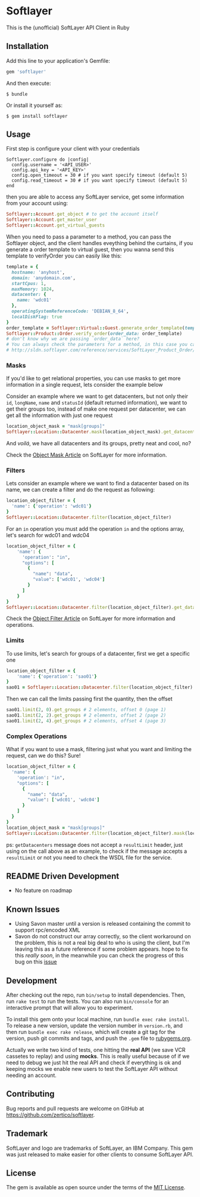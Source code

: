# Softlayer

This is the (unofficial) SoftLayer API Client in Ruby

## Installation

Add this line to your application's Gemfile:

```ruby
gem 'softlayer'
```

And then execute:

    $ bundle

Or install it yourself as:

    $ gem install softlayer

## Usage

First step is configure your client with your credentials

```
Softlayer.configure do |config|
  config.username = '<API_USER>'
  config.api_key = '<API_KEY>'
  config.open_timeout = 30 # if you want specify timeout (default 5)
  config.read_timeout = 30 # if you want specify timeout (default 5)
end
```

then you are able to access any SoftLayer service, get some information from your account using:

```ruby
Softlayer::Account.get_object # to get the account itself
Softlayer::Account.get_master_user
Softlayer::Account.get_virtual_guests
```

When you need to pass a parameter to a method, you can pass the Softlayer object, and the client handles eveything behind the curtains, if you generate a order template to virtual guest, then you wanna send this template to verifyOrder you can easily like this:

```ruby
template = {
  hostname: 'anyhost',
  domain: 'anydomain.com',
  startCpus: 1,
  maxMemory: 1024,
  datacenter: {
    name: 'wdc01'
  },
  operatingSystemReferenceCode: 'DEBIAN_8_64',
  localDiskFlag: true
}
order_template = Softlayer::Virtual::Guest.generate_order_template(template_object: template)
Softlayer::Product::Order.verify_order(order_data: order_template)
# don't know why we are passing `order_data` here?
# You can always check the parameters for a method, in this case you can check on this page
# http://sldn.softlayer.com/reference/services/SoftLayer_Product_Order/verifyOrder
```

### Masks

If you'd like to get relational properties, you can use masks to get more information in a single request, lets consider the example below

Consider an example where we want to get datacenters, but not only their `id`, `longName`, `name` and `statusId` (default returned information), we want to get their groups too, instead of make one request per datacenter, we can get all the information with just one request

```ruby
location_object_mask = "mask[groups]"
Softlayer::Location::Datacenter.mask(location_object_mask).get_datacenters
```

And _voilá_, we have all datacenters and its groups, pretty neat and cool, no?

Check the [Object Mask Article](https://sldn.softlayer.com/article/object-masks) on SoftLayer for more information.

### Filters

Lets consider an example where we want to find a datacenter based on its name, we can create a filter and do the request as following:

```ruby
location_object_filter = {
  'name': {'operation': 'wdc01'}
}
Softlayer::Location::Datacenter.filter(location_object_filter)
```

For an `in` operation you must add the operation `in` and the options array, let's search for wdc01 and wdc04

```ruby
location_object_filter = {
    'name': {
      'operation': "in",
      "options": [
        {
          "name": "data",
          "value": ['wdc01', 'wdc04']
        }
      ]
    }
}
Softlayer::Location::Datacenter.filter(location_object_filter).get_datacenters
```

Check the [Object Filter Article](https://sldn.softlayer.com/article/object-filters) on SoftLayer for more information and operations.

### Limits

To use limits, let's search for groups of a datacenter, first we get a specific one

```ruby
location_object_filter = {
    'name': {'operation': 'sao01'}
}
sao01 = Softlayer::Location::Datacenter.filter(location_object_filter).get_datacenters.first
```

Then we can call the limits passing first the quantity, then the offset

```ruby
sao01.limit(2, 0).get_groups # 2 elements, offset 0 (page 1)
sao01.limit(2, 2).get_groups # 2 elements, offset 2 (page 2)
sao01.limit(2, 4).get_groups # 2 elements, offset 4 (page 3)
```

### Complex Operations

What if you want to use a mask, filtering just what you want and limiting the request, can we do this? Sure!

```ruby
location_object_filter = {
  'name': {
    'operation': "in",
    "options": [
      {
        "name": "data",
        "value": ['wdc01', 'wdc04']
      }
    ]
  }
}
location_object_mask = "mask[groups]"
Softlayer::Location::Datacenter.filter(location_object_filter).mask(location_object_mask).limit(1, 0).get_datacenters
```

ps: `getDatacenters` message does not accept a `resultLimit` header, just using on the call above as an example, to check if the message accepts a `resultLimit` or not you need to check the WSDL file for the service.

## README Driven Development

* No feature on roadmap

## Known Issues

* Using Savon master until a version is released containing the commit to support rpc/encoded XML
* Savon do not construct our array correctly, so the client workaround on the problem, this is not a real big deal to who is using the client, but I'm leaving this as a future reference if some problem appears.
hope to fix this _really soon_, in the meanwhile you can check the progress of this bug on this [issue](https://github.com/savonrb/savon/issues/752)

## Development

After checking out the repo, run `bin/setup` to install dependencies. Then, run `rake test` to run the tests. You can also run `bin/console` for an interactive prompt that will allow you to experiment.

To install this gem onto your local machine, run `bundle exec rake install`. To release a new version, update the version number in `version.rb`, and then run `bundle exec rake release`, which will create a git tag for the version, push git commits and tags, and push the `.gem` file to [rubygems.org](https://rubygems.org).

Actually we write two kind of tests, one hitting the __real API__ (we save VCR cassetes to replay) and using __mocks__. This is really useful because of if we need to debug we just hit the real API and check if everything is ok and keeping mocks we enable new users to test the SoftLayer API without needing an account.

## Contributing

Bug reports and pull requests are welcome on GitHub at https://github.com/zertico/softlayer.

## Trademark

SoftLayer and logo are trademarks of SoftLayer, an IBM Company. This gem was just released to make easier for other clients to consume SoftLayer API.

## License

The gem is available as open source under the terms of the [MIT License](http://opensource.org/licenses/MIT).
